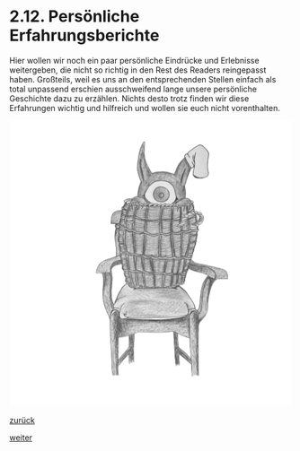 # 2.12. Persönliche Erfahrungsberichte

<!-- 2.12.-Persönliche-Erfahrungsberichte.png -->
  
Hier wollen wir noch ein paar persönliche Eindrücke und Erlebnisse weitergeben, die nicht so richtig in den Rest des Readers reingepasst haben. Großteils, weil es uns an den entsprechenden Stellen einfach als total unpassend erschien ausschweifend lange unsere persönliche Geschichte dazu zu erzählen. Nichts desto trotz finden wir diese Erfahrungen wichtig und hilfreich und wollen sie euch nicht vorenthalten.

![](images/Orf-2-zentriert.png.webp)

[zurück](2-11-3-pfaendung-von-einnahmen-aus-selbststaendigkeit-2.md)

[weiter](2-12-1-euer-umfeld-2.md)
